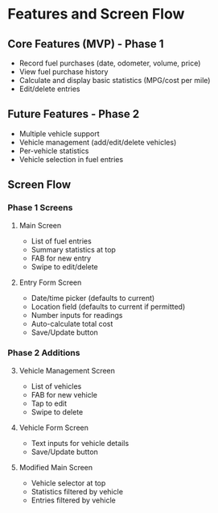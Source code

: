# Features and Screen Flow

## Core Features (MVP) - Phase 1
- Record fuel purchases (date, odometer, volume, price)
- View fuel purchase history
- Calculate and display basic statistics (MPG/cost per mile)
- Edit/delete entries

## Future Features - Phase 2
- Multiple vehicle support
- Vehicle management (add/edit/delete vehicles)
- Per-vehicle statistics
- Vehicle selection in fuel entries

## Screen Flow

### Phase 1 Screens

1. Main Screen
   - List of fuel entries
   - Summary statistics at top
   - FAB for new entry
   - Swipe to edit/delete

2. Entry Form Screen
   - Date/time picker (defaults to current)
   - Location field (defaults to current if permitted)
   - Number inputs for readings
   - Auto-calculate total cost
   - Save/Update button

### Phase 2 Additions

3. Vehicle Management Screen
   - List of vehicles
   - FAB for new vehicle
   - Tap to edit
   - Swipe to delete

4. Vehicle Form Screen
   - Text inputs for vehicle details
   - Save/Update button

5. Modified Main Screen
   - Vehicle selector at top
   - Statistics filtered by vehicle
   - Entries filtered by vehicle